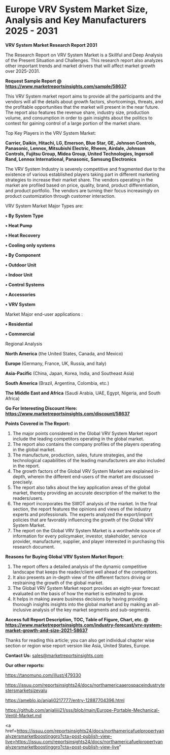 # Europe VRV System Market Size, Analysis and Key Manufacturers 2025 - 2031

<strong>VRV System Market Research Report 2031</strong>

The Research Report on VRV System Market is a Skillful and Deep Analysis of the Present Situation and Challenges. This research report also analyzes other important trends and market drivers that will affect market growth over 2025-2031.

<strong>Request Sample Report @ <a href=https://www.marketreportsinsights.com/sample/58637>https://www.marketreportsinsights.com/sample/58637</a></strong>

This VRV System market report aims to provide all the participants and the vendors will all the details about growth factors, shortcomings, threats, and the profitable opportunities that the market will present in the near future. The report also features the revenue share, industry size, production volume, and consumption in order to gain insights about the politics to contest for gaining control of a large portion of the market share.

Top Key Players in the VRV System Market:

<strong>Carrier, Daikin, Hitachi, LG, Emerson, Blue Star, GE, Johnson Controls, Panasonic, Lennox, Mitsubishi Electric, Rheem, Airdale, Johnson Controls, Fujitsu Group, Midea Group, United Technologies, Ingersoll Rand, Lennox International, Panasonic, Samsung Electronics</strong>

The VRV System Industry is severely competitive and fragmented due to the existence of various established players taking part in different marketing strategies to increase their market share. The vendors operating in the market are profiled based on price, quality, brand, product differentiation, and product portfolio. The vendors are turning their focus increasingly on product customization through customer interaction.

VRV System Market Major Types are:

<strong>• By System Type

• Heat Pump

• Heat Recovery

• Cooling only systems

• By Component

• Outdoor Unit

• Indoor Unit

• Control Systems

• Accessories

• VRV System</strong>

Market Major end-user applications :

<strong>• Residential

• Commercial</strong>

Regional Analysis

</u><strong><b>North America</b></strong> (the United States, Canada, and Mexico)

<strong><b>Europe </b></strong>(Germany, France, UK, Russia, and Italy)

<strong><b>Asia-Pacific</b></strong> (China, Japan, Korea, India, and Southeast Asia)

<strong><b>South America</b></strong> (Brazil, Argentina, Colombia, etc.)

<strong><b>The Middle East and Africa</b></strong> (Saudi Arabia, UAE, Egypt, Nigeria, and South Africa)

<strong>Go For Interesting Discount Here: <a href=https://www.marketreportsinsights.com/discount/58637>https://www.marketreportsinsights.com/discount/58637</a></strong>

<strong>Points Covered in The Report:</strong>
<ol>
  <li>The major points considered in the Global VRV System Market report include the leading competitors operating in the global market.</li>
  <li>The report also contains the company profiles of the players operating in the global market.</li>
  <li>The manufacture, production, sales, future strategies, and the technological capabilities of the leading manufacturers are also included in the report.</li>
  <li>The growth factors of the Global VRV System Market are explained in-depth, wherein the different end-users of the market are discussed precisely.</li>
  <li>The report also talks about the key application areas of the global market, thereby providing an accurate description of the market to the readers/users.</li>
  <li>The report incorporates the SWOT analysis of the market. In the final section, the report features the opinions and views of the industry experts and professionals. The experts analyzed the export/import policies that are favorably influencing the growth of the Global VRV System Market.</li>
  <li>The report on the Global VRV System Market is a worthwhile source of information for every policymaker, investor, stakeholder, service provider, manufacturer, supplier, and player interested in purchasing this research document.</li>
</ol>
<strong>Reasons for Buying Global VRV System Market Report:</strong>

<ol>
  <li>The report offers a detailed analysis of the dynamic competitive landscape that keeps the reader/client well ahead of the competitors.</li>
  <li>It also presents an in-depth view of the different factors driving or restraining the growth of the global market.</li>
  <li>The Global VRV System Market report provides an eight-year forecast evaluated on the basis of how the market is estimated to grow.</li>
  <li>It helps in making aware business decisions by having providing thorough insights insights into the global market and by making an all-inclusive analysis of the key market segments and sub-segments.</li>
</ol>
<strong>Access full Report Description, TOC, Table of Figure, Chart, etc. @ <a href=https://www.marketreportsinsights.com/industry-forecast/vrv-system-market-growth-and-size-2021-58637>https://www.marketreportsinsights.com/industry-forecast/vrv-system-market-growth-and-size-2021-58637</a></strong>


Thanks for reading this article; you can also get individual chapter wise section or region wise report version like Asia, United States, Europe.

<strong>Contact Us:</strong>
sales@marketreportsinsights.com

<strong>Our other reports:</strong>

<a href=https://tanomuno.com/illust/479330>https://tanomuno.com/illust/479330</a>

<a href=https://issuu.com/reportsinsights24/docs/northamericaaerospaceindustrytestersmarketsizevalu>https://issuu.com/reportsinsights24/docs/northamericaaerospaceindustrytestersmarketsizevalu</a>

<a href=https://ameblo.jp/anjali0217777/entry-12887704396.html>https://ameblo.jp/anjali0217777/entry-12887704396.html</a>

<a href=https://github.com/anjaliiii21/sss/blob/main/Europe-Portable-Mechanical-Ventil-Market.md>https://github.com/anjaliiii21/sss/blob/main/Europe-Portable-Mechanical-Ventil-Market.md</a>

<a href=https://issuu.com/reportsinsights24/docs/northamericafuelpropertyanalyzersmarketboostinggro?cta=post-publish-view-live>https://issuu.com/reportsinsights24/docs/northamericafuelpropertyanalyzersmarketboostinggro?cta=post-publish-view-live</a>"
